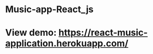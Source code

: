 # Music-app-React_js



# View demo: https://react-music-application.herokuapp.com/


<!-- <img src="https://github.com/vishnusiju/React_Netflix/blob/main/NF-R/nr1.png"><br>

<img src="https://github.com/vishnusiju/React_Netflix/blob/main/NF-R/nr2.png"><br>

<img src="https://github.com/vishnusiju/React_Netflix/blob/main/NF-R/nr3.png"><br>

<img src="https://github.com/vishnusiju/React_Netflix/blob/main/NF-R/nr4.png"><br> -->
